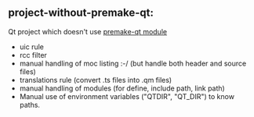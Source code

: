 ## project-without-premake-qt:

Qt project which doesn't use [premake-qt module](https://github.com/dcourtois/premake-qt)

- uic rule
- rcc filter
- manual handling of moc listing :-/ (but handle both header and source files)
- translations rule (convert .ts files into .qm files)
- manual handling of modules (for define, include path, link path)
- Manual use of environment variables ("QTDIR", "QT_DIR") to know paths.
